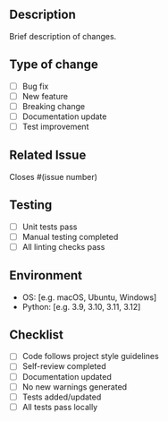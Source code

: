 ## Description
Brief description of changes.

## Type of change
- [ ] Bug fix
- [ ] New feature
- [ ] Breaking change
- [ ] Documentation update
- [ ] Test improvement

## Related Issue
Closes #(issue number)

## Testing
- [ ] Unit tests pass
- [ ] Manual testing completed
- [ ] All linting checks pass

## Environment
- OS: [e.g. macOS, Ubuntu, Windows]
- Python: [e.g. 3.9, 3.10, 3.11, 3.12]

## Checklist
- [ ] Code follows project style guidelines
- [ ] Self-review completed
- [ ] Documentation updated
- [ ] No new warnings generated
- [ ] Tests added/updated
- [ ] All tests pass locally
